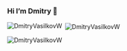 ### Hi I’m Dmitry 👋


<p><img align="left" src="https://github-readme-stats.vercel.app/api/top-langs?username=DmitryVasilkovW&show_icons=true&theme=dark&locale=en&layout=compact" alt="DmitryVasilkovW" /></p>

<p>&nbsp;<img align="center" src="https://github-readme-stats.vercel.app/api?username=DmitryVasilkovW&show_icons=true&theme=dark&locale=en" alt="DmitryVasilkovW" /></p>

<p><img align="center" src="https://github-readme-streak-stats.herokuapp.com/?user=DmitryVasilkovW&theme=dark" alt="DmitryVasilkovW" /></p>

